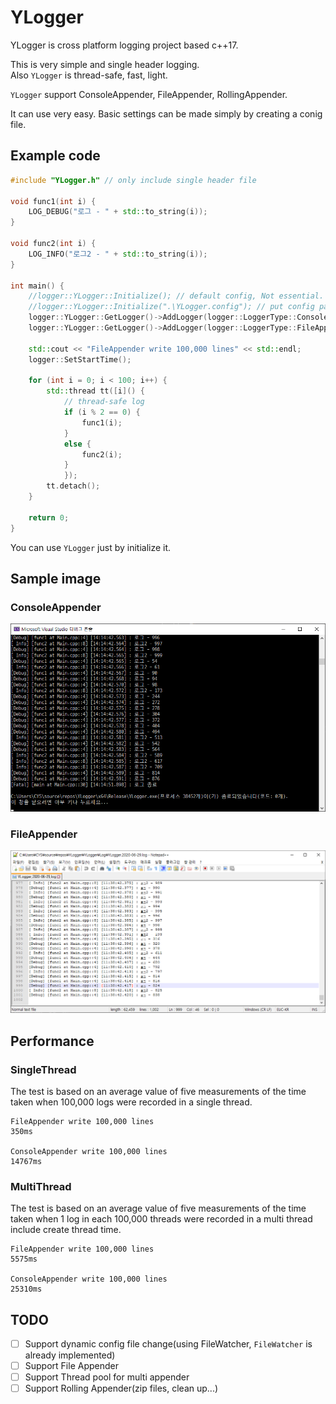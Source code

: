 # YLogger
YLogger is cross platform logging project based c++17.

This is very simple and single header logging.  
Also `YLogger` is thread-safe, fast, light.

`YLogger` support ConsoleAppender, FileAppender, RollingAppender.

It can use very easy. Basic settings can be made simply by creating a conig file.

## Example code

```cpp
#include "YLogger.h" // only include single header file

void func1(int i) {
    LOG_DEBUG("로그 - " + std::to_string(i));
}

void func2(int i) {
    LOG_INFO("로그2 - " + std::to_string(i));
}

int main() {
    //logger::YLogger::Initialize(); // default config, Not essential.
    //logger::YLogger::Initialize(".\YLogger.config"); // put config path
    logger::YLogger::GetLogger()->AddLogger(logger::LoggerType::ConsoleAppender);
    logger::YLogger::GetLogger()->AddLogger(logger::LoggerType::FileAppender);

    std::cout << "FileAppender write 100,000 lines" << std::endl;
    logger::SetStartTime();

    for (int i = 0; i < 100; i++) {
        std::thread tt([i]() {
            // thread-safe log
            if (i % 2 == 0) {
                func1(i);
            }
            else {
                func2(i);
            }
            });
        tt.detach();
    }

    return 0;
}
```

You can use `YLogger` just by initialize it.

## Sample image

### ConsoleAppender

![example_image](./img/ConsoleAppender_example.png)

### FileAppender

![example_image](./img/FileAppender_example.png)

## Performance

### SingleThread

The test is based on an average value of five measurements of the time taken when 100,000 logs were recorded in a single thread.

```text
FileAppender write 100,000 lines
350ms

ConsoleAppender write 100,000 lines
14767ms
```

### MultiThread

The test is based on an average value of five measurements of the time taken when 1 log in each 100,000 threads were recorded in a multi thread include create thread time.

```text
FileAppender write 100,000 lines
5575ms

ConsoleAppender write 100,000 lines
25310ms
```

## TODO

- [ ] Support dynamic config file change(using FileWatcher, `FileWatcher` is already implemented)
- [ ] Support File Appender
- [ ] Support Thread pool for multi appender
- [ ] Support Rolling Appender(zip files, clean up...)
